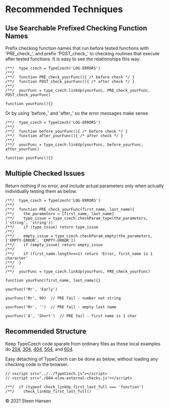 # Recommended Techniques

## Use Searchable Prefixed Checking Function Names
Prefix checking function names that run before tested
functions with 'PRE_check_', and prefix 'POST_check_' to checking routines that execute after
tested functions. It is easy to see the relationships this way.

    /**/  type_czech = TypeCzech('LOG-ERRORS')
    /**/
    /**/  function PRE_check_yourFunc(){ /* before check */ }
    /**/  function POST_check_yourFunc(){ /* after check */ }
    /**/
    /**/  yourFunc = type_czech.linkUp(yourFunc, PRE_check_yourFunc, POST_check_yourFunc)

    function yourFunc(){}

Or by using 'before_' and 'after_' so the error messages make sense.

    /**/  type_czech = TypeCzech('LOG-ERRORS')
    /**/
    /**/  function before_yourFunc(){ /* before check */ }
    /**/  function after_yourFunc(){ /* after check */ }
    /**/
    /**/  yourFunc = type_czech.linkUp(yourFunc, before_yourFunc, after_yourFunc)

    function yourFunc(){}


## Multiple Checked Issues
Return nothing if no error, and include actual
parameters only when actually individually testing them as below.

    /**/  type_czech = TypeCzech('LOG-ERRORS')
    /**/
    /**/  function PRE_check_yourFunc(first_name, last_name){
    /**/    the_parameters = [first_name, last_name]
    /**/    type_issue = type_czech.checkParam_type(the_parameters, ['string', 'string'])
    /**/    if (type_issue) return type_issue
    /**/
    /**/    empty_issue = type_czech.checkParam_empty(the_parameters, ['EMPTY-ERROR', 'EMPTY-ERROR'])
    /**/    if (empty_issue) return empty_issue
    /**/
    /**/    if (first_name.length===1) return 'Error, first_name is 1 character'
    /**/  }
    /**/
    /**/  yourFunc = type_czech.linkUp(yourFunc, PRE_check_yourFunc)

    function yourFunc(first_name, last_name){}
    
    yourFunc('Mr', 'Early')

    yourFunc('Mr', 99)  // PRE fail - number not string

    yourFunc('Mr', '')  // PRE fail - empty last name
    
    yourFunc('A', 'Short')  // PRE fail - first name is 1 char

## Recommended Structure
Keep TypeCzech code sparate from ordinary files as these local examples do [204](../examples-web/204-Extending-Closures-Single/204-Extending-Closures-Single.html),
[304](../examples-web/304-Extending-IIFEs-Single/304-Extending-IIFEs-Single.html),
[404](../examples-web/404-Extending-ClassFree-Single/404-Extending-ClassFree-Single.html),
[504](../examples-web/504-Extending-Prototypes-Single/504-Extending-Prototypes-Single.html), and
[604](../examples-web/604-Extending-OLOO-Single/604-Extending-OLOO-Single.html).

Easy detaching of TypeCzech can be done as below, without loading any checking code in the browser.

    // <script src="../../TypeCzech.js"></script>
    // <script src="./604-oloo-external-checks.js"></script>

    /**/  if (typeof check_linkUp_first_last_full === 'function') 
    /**/    check_linkUp_first_last_full()


&copy; 2021 Steen Hansen